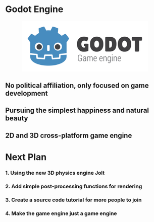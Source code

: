 # Godot Engine

<p align="center">
  <a href="https://godotengine.org">
    <img src="logo_outlined.svg" width="400" alt="Godot Engine logo">
  </a>
</p>

## No political affiliation, only focused on game development

## Pursuing the simplest happiness and natural beauty

## 2D and 3D cross-platform game engine 


# Next Plan

### 1. Using the new 3D physics engine Jolt

### 2. Add simple post-processing functions for rendering

### 3. Create a source code tutorial for more people to join

### 4. Make the game engine just a game engine
